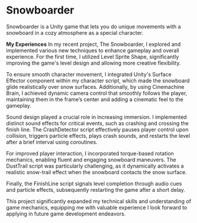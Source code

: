 # Snowboarder
Snowboarder is a Unity game that lets you do unique movements with a snowboard in a cozy atmosphere as a special character.

**My Experiences**
  In my recent project, The Snowboarder, I explored and implemented various new techniques to enhance gameplay and overall experience. For the first time, I utilized Level Sprite Shape, significantly improving the game's level design and allowing more creative flexibility.

To ensure smooth character movement, I integrated Unity's Surface Effector component within my character script, which made the snowboard glide realistically over snow surfaces. Additionally, by using Cinemachine Brain, I achieved dynamic camera control that smoothly follows the player, maintaining them in the frame’s center and adding a cinematic feel to the gameplay.

Sound design played a crucial role in increasing immersion. I implemented distinct sound effects for critical events, such as crashing and crossing the finish line. The CrashDetector script effectively pauses player control upon collision, triggers particle effects, plays crash sounds, and restarts the level after a brief interval using coroutines.

For improved player interaction, I incorporated torque-based rotation mechanics, enabling fluent and engaging snowboard maneuvers. The DustTrail script was particularly challenging, as it dynamically activates a realistic snow-trail effect when the snowboard contacts the snow surface.

Finally, the FinishLine script signals level completion through audio cues and particle effects, subsequently restarting the game after a short delay.

This project significantly expanded my technical skills and understanding of game mechanics, equipping me with valuable experience I look forward to applying in future game development endeavors.
